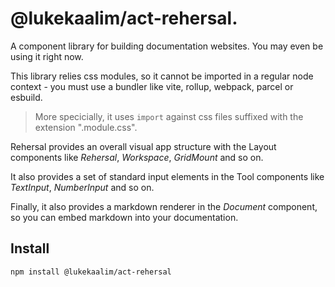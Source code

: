 # @lukekaalim/act-rehersal.

A component library for building documentation websites. You may even be using it right now.

This library relies css modules, so it cannot be imported in a regular node context -
you must use a bundler like vite, rollup, webpack, parcel or esbuild.

> More specicially, it uses `import` against css files suffixed with the extension ".module.css".

Rehersal provides an overall visual app structure with the Layout components like
_Rehersal_, _Workspace_, _GridMount_ and so on.

It also provides a set
of standard input elements in the Tool components like _TextInput_, _NumberInput_ and so on.

Finally, it also provides a markdown renderer in the _Document_ component, so you can embed
markdown into your documentation.

## Install
```bash
npm install @lukekaalim/act-rehersal
```